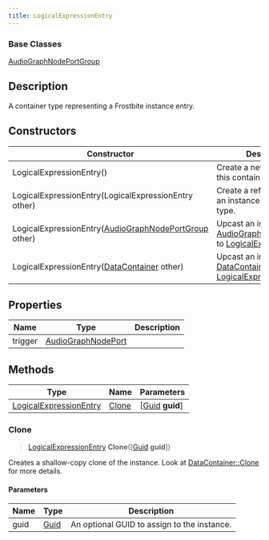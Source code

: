 ```yaml
---
title: LogicalExpressionEntry
---
```

### Base Classes

[AudioGraphNodePortGroup](AudioGraphNodePortGroup)

## Description

A container type representing a Frostbite instance entry.

## Constructors

| Constructor                                                                       | Description                                                                                                                         |
| --------------------------------------------------------------------------------- | ----------------------------------------------------------------------------------------------------------------------------------- |
| LogicalExpressionEntry()                                                          | Create a new instance of this container type.                                                                                       |
| LogicalExpressionEntry(LogicalExpressionEntry other)                              | Create a reference copy of an instance of the same type.                                                                            |
| LogicalExpressionEntry([AudioGraphNodePortGroup](AudioGraphNodePortGroup) other)  | Upcast an instance of type [AudioGraphNodePortGroup](AudioGraphNodePortGroup) to [LogicalExpressionEntry](LogicalExpressionEntry).  |
| LogicalExpressionEntry([DataContainer](/vext/ref/shared/class/datacontainer) other) | Upcast an instance of type [DataContainer](/vext/ref/shared/class/datacontainer) to [LogicalExpressionEntry](LogicalExpressionEntry). |

## Properties

| Name    | Type                                     | Description |
| ------- | ---------------------------------------- | ----------- |
| trigger | [AudioGraphNodePort](AudioGraphNodePort) |             |

## Methods

| Type                                             | Name            | Parameters                                     |
| ------------------------------------------------ | --------------- | ---------------------------------------------- |
| [LogicalExpressionEntry](LogicalExpressionEntry) | [Clone](#clone) | \[[Guid](/vext/ref/shared/class/guid) **guid**\] |

### Clone

> [LogicalExpressionEntry](LogicalExpressionEntry) **Clone**(\[[Guid](/vext/ref/shared/class/guid) **guid**\])

Creates a shallow-copy clone of the instance. Look at [DataContainer::Clone](/vext/ref/shared/class/datacontainer#clone) for more details.

#### Parameters

| Name | Type         | Description                                 |
| ---- | ------------ | ------------------------------------------- |
| guid | [Guid](Guid) | An optional GUID to assign to the instance. |
